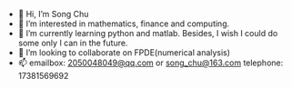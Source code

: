 - 👋 Hi, I’m Song Chu
- 👀 I’m interested in mathematics, finance and computing.
- 🌱 I’m currently learning python and matlab. Besides, I wish I could do some only I can in the future.
- 💞️ I’m looking to collaborate on FPDE(numerical analysis)
- 📫 emailbox: 2050048049@qq.com or song_chu@163.com
     telephone: 17381569692

<!---
song-gg1230/README is a ✨ special ✨ repository because its `README.md` (this file) appears on your GitHub profile.
You can click the Preview link to take a look at your changes.
--->
